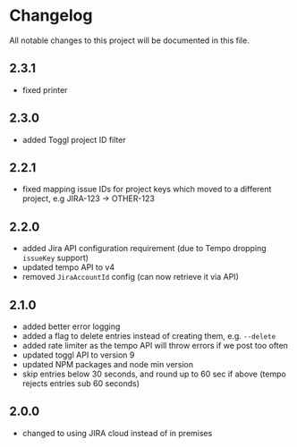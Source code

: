 # Changelog

All notable changes to this project will be documented in this file.

## 2.3.1

- fixed printer

## 2.3.0

- added Toggl project ID filter

## 2.2.1

- fixed mapping issue IDs for project keys which moved to a different project, e.g JIRA-123 -> OTHER-123

## 2.2.0

- added Jira API configuration requirement (due to Tempo dropping `issueKey` support)
- updated tempo API to v4
- removed `JiraAccountId` config (can now retrieve it via API)

## 2.1.0

- added better error logging
- added a flag to delete entries instead of creating them, e.g. `--delete`
- added rate limiter as the tempo API will throw errors if we post too often
- updated toggl API to version 9
- updated NPM packages and node min version
- skip entries below 30 seconds, and round up to 60 sec if above (tempo rejects entries sub 60 seconds)

## 2.0.0

- changed to using JIRA cloud instead of in premises
